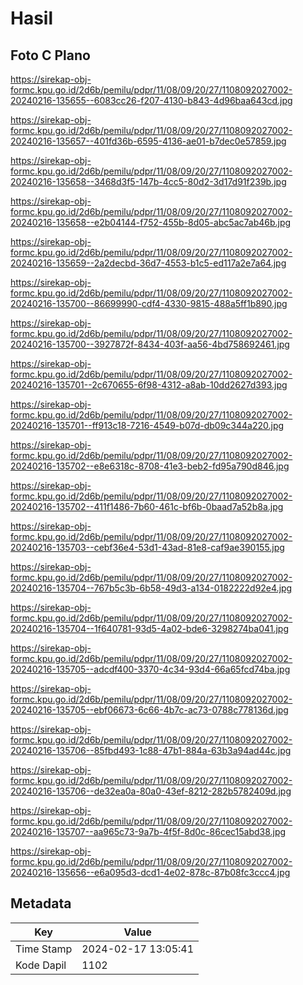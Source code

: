 # Hasil

## Foto C Plano

https://sirekap-obj-formc.kpu.go.id/2d6b/pemilu/pdpr/11/08/09/20/27/1108092027002-20240216-135655--6083cc26-f207-4130-b843-4d96baa643cd.jpg

https://sirekap-obj-formc.kpu.go.id/2d6b/pemilu/pdpr/11/08/09/20/27/1108092027002-20240216-135657--401fd36b-6595-4136-ae01-b7dec0e57859.jpg

https://sirekap-obj-formc.kpu.go.id/2d6b/pemilu/pdpr/11/08/09/20/27/1108092027002-20240216-135658--3468d3f5-147b-4cc5-80d2-3d17d91f239b.jpg

https://sirekap-obj-formc.kpu.go.id/2d6b/pemilu/pdpr/11/08/09/20/27/1108092027002-20240216-135658--e2b04144-f752-455b-8d05-abc5ac7ab46b.jpg

https://sirekap-obj-formc.kpu.go.id/2d6b/pemilu/pdpr/11/08/09/20/27/1108092027002-20240216-135659--2a2decbd-36d7-4553-b1c5-ed117a2e7a64.jpg

https://sirekap-obj-formc.kpu.go.id/2d6b/pemilu/pdpr/11/08/09/20/27/1108092027002-20240216-135700--86699990-cdf4-4330-9815-488a5ff1b890.jpg

https://sirekap-obj-formc.kpu.go.id/2d6b/pemilu/pdpr/11/08/09/20/27/1108092027002-20240216-135700--3927872f-8434-403f-aa56-4bd758692461.jpg

https://sirekap-obj-formc.kpu.go.id/2d6b/pemilu/pdpr/11/08/09/20/27/1108092027002-20240216-135701--2c670655-6f98-4312-a8ab-10dd2627d393.jpg

https://sirekap-obj-formc.kpu.go.id/2d6b/pemilu/pdpr/11/08/09/20/27/1108092027002-20240216-135701--ff913c18-7216-4549-b07d-db09c344a220.jpg

https://sirekap-obj-formc.kpu.go.id/2d6b/pemilu/pdpr/11/08/09/20/27/1108092027002-20240216-135702--e8e6318c-8708-41e3-beb2-fd95a790d846.jpg

https://sirekap-obj-formc.kpu.go.id/2d6b/pemilu/pdpr/11/08/09/20/27/1108092027002-20240216-135702--411f1486-7b60-461c-bf6b-0baad7a52b8a.jpg

https://sirekap-obj-formc.kpu.go.id/2d6b/pemilu/pdpr/11/08/09/20/27/1108092027002-20240216-135703--cebf36e4-53d1-43ad-81e8-caf9ae390155.jpg

https://sirekap-obj-formc.kpu.go.id/2d6b/pemilu/pdpr/11/08/09/20/27/1108092027002-20240216-135704--767b5c3b-6b58-49d3-a134-0182222d92e4.jpg

https://sirekap-obj-formc.kpu.go.id/2d6b/pemilu/pdpr/11/08/09/20/27/1108092027002-20240216-135704--1f640781-93d5-4a02-bde6-3298274ba041.jpg

https://sirekap-obj-formc.kpu.go.id/2d6b/pemilu/pdpr/11/08/09/20/27/1108092027002-20240216-135705--adcdf400-3370-4c34-93d4-66a65fcd74ba.jpg

https://sirekap-obj-formc.kpu.go.id/2d6b/pemilu/pdpr/11/08/09/20/27/1108092027002-20240216-135705--ebf06673-6c66-4b7c-ac73-0788c778136d.jpg

https://sirekap-obj-formc.kpu.go.id/2d6b/pemilu/pdpr/11/08/09/20/27/1108092027002-20240216-135706--85fbd493-1c88-47b1-884a-63b3a94ad44c.jpg

https://sirekap-obj-formc.kpu.go.id/2d6b/pemilu/pdpr/11/08/09/20/27/1108092027002-20240216-135706--de32ea0a-80a0-43ef-8212-282b5782409d.jpg

https://sirekap-obj-formc.kpu.go.id/2d6b/pemilu/pdpr/11/08/09/20/27/1108092027002-20240216-135707--aa965c73-9a7b-4f5f-8d0c-86cec15abd38.jpg

https://sirekap-obj-formc.kpu.go.id/2d6b/pemilu/pdpr/11/08/09/20/27/1108092027002-20240216-135656--e6a095d3-dcd1-4e02-878c-87b08fc3ccc4.jpg


## Metadata

| Key        | Value               |
| ---------- | ------------------- |
| Time Stamp | 2024-02-17 13:05:41 |
| Kode Dapil | 1102                |




